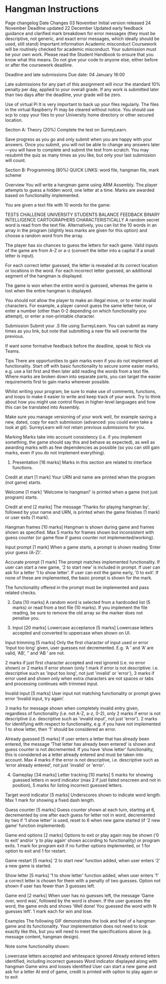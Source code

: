 # Hangman Instructions

Page changelog
Date	Changes
03 November	Initial version released
24 November	Deadline updated
22 December	Updated early feedback guidance and clarified mark breakdown for error messages (they must be descriptive, not generic, and exact error messages, which ideally should be used, still stand)
Important information
Academic misconduct
Coursework will be routinely checked for academic misconduct. Your submission must be your own work. Please read the Student Handbook to ensure that you know what this means. Do not give your code to anyone else, either before or after the coursework deadline.

Deadline and late submissions
Due date: 04 January 16:00

Late submissions for any part of this assignment will incur the standard 10% penalty per day, applied to your overall grade. If any work is submitted later than two days after the deadline, your grade will be zero.

Use of virtual Pi
It is very important to back up your files regularly. The files in the virtual Raspberry Pi may be cleared without notice. You should use scp to copy your files to your University home directory or other secured location.

Section A: Theory (20%)
Complete the test on SurreyLearn.

Save progress as you go and only submit when you are happy with your answers. Once you submit, you will not be able to change any answers later—you will have to complete and submit the test from scratch. You may resubmit the quiz as many times as you like, but only your last submission will count.

Section B: Programming (80%)
QUICK LINKS: word file, hangman file, mark scheme

Overview
You will write a hangman game using ARM Assembly. The player attempts to guess a hidden word, one letter at a time. Marks are awarded based on functionality implemented.

You are given a text file with 10 words for the game:

TESTS
CHALLENGE
UNIVERSITY
STUDENTS
BALANCE
FEEDBACK
BINARY
INTELLIGENCE
CARTOGRAPHERS
CHARACTERISTICALLY
A random secret word is read from the text file. Alternatively, you can list the 10 words in an array in the program (slightly less marks are given for this option) and choose a random word from the array.

The player has six chances to guess the letters for each game. Valid inputs of the game are from A-Z or a-z (convert the letter into a capital if a small letter is input).

For each correct letter guessed, the letter is revealed at its correct location or locations in the word. For each incorrect letter guessed, an additional segment of the hangman is displayed.

The game is won when the entire word is guessed, whereas the game is lost when the entire hangman is displayed.

You should not allow the player to make an illegal move, or to enter invalid characters. For example, a player cannot guess the same letter twice, or enter a number (other than 0-2 depending on which functionality you attempt), or enter a non-printable character.

Submission
Submit your .S file using SurreyLearn. You can submit as many times as you link, but note that submitting a new file will overwrite the previous. 

If want some formative feedback before the deadline, speak to Nick via Teams.

Tips
There are opportunities to gain marks even if you do not implement all functionality. Start off with basic functionality to secure some easier marks, e.g. use a list first and then later add reading the words from a text file. Where marks are broken down into separate parts, you can target the easier requirements first to gain marks wherever possible.

Whilst writing your program, be sure to make use of comments, functions, and loops to make it easier to write and keep track of your work. Try to think about how you might use control flows in higher-level languages and how this can be translated into Assembly.

Make sure you manage versioning of your work well, for example saving a new, dated, copy for each submission (advanced: you could even take a look at git). SurreyLearn will not retain previous submissions for you.

Marking
Marks take into account consistency (i.e. if you implement something, the game should say this and behave as expected), as well as awarding marks with as few dependencies as possible (so you can still gain marks, even if you do not implement everything).

1. Presentation [16 marks]
Marks in this section are related to interface functions.

Credit at start [1 mark]
Your URN and name are printed when the program (not game) starts.

Welcome [1 mark]
‘Welcome to hangman!’ is printed when a game (not just program) starts.

Credit at end [2 marks]
The message ‘Thanks for playing hangman by’, followed by your name and URN, is printed when the game finishes (1 mark) or user exits (1 mark).

Hangman frames [10 marks]
Hangman is shown during game and frames shown as specified. Max 5 marks for frames shown but inconsistent with guess counter (or game flow if guess counter not implemented/working).

Input prompt [1 mark]
When a game starts, a prompt is shown reading ‘Enter your guess (A-Z)’.

Accurate prompt [1 mark]
The prompt matches implemented functionality. If user can start a new game, ‘2 to start new’ is included in prompt. If user can ask for a letter ‘1 to show letter’. If user can exit the game early, ‘0 to exit’. If none of these are implemented, the basic prompt is shown for the mark.

The functionality offered in the prompt must be implemented and pass related checks.

2. Data [10 marks]
A random word is selected from a hardcoded list (5 marks) or read from a text file (10 marks). If you implement the file reading, be sure to remove the old array so the marker does not penalise you.

3. Input [20 marks]
Lowercase acceptance [5 marks]
Lowercase letters accepted and converted to uppercase when shown on UI.

Input trimming [5 marks]
Only the first character of input used or error ‘Input too long’ given, user guesses not decremented. E.g. ‘A  ’ and ‘A’ are valid, ‘AB’, ‘’ and ‘AB  ’ are not.

2 marks if just first character accepted and rest ignored (i.e. no error shown) or 2 marks if error shown (only 1 mark if error is not descriptive: i.e. descriptive such as 'input too long', not just 'invalid' or 'error'), 3 marks if error used and shown only when extra characters are not spaces or tabs and processing continues with trimmed input.

Invalid input [5 marks]
User input not matching functionality or prompt gives error ‘Invalid input, try again’.

3 marks for message shown when completely invalid entry given, regardless of functionality (i.e. not A-Z, a-z, 0-2), only 2 marks if error is not descriptive (i.e. descriptive such as 'invalid input', not just 'error'). 2 marks for identifying with respect to functionality, e.g. if you have not implemented 1 to show letter, then ‘1’ should be considered an error.

Already guessed [5 marks]
If user enters a letter that has already been entered, the message ‘That letter has already been entered’ is shown and guess counter is not decremented. If you have ‘show letter’ functionality, this is considered as a letter already entered and must be taken into account. Max 4 marks if the error is not descriptive, i.e. descriptive such as 'error already entered', not just 'invalid' or 'error'.

4. Gameplay [34 marks]
Letter tracking [10 marks]
5 marks for showing guessed letters in word indicator (max 2 if just listed onscreen and not in position), 5 marks for listing incorrect guessed letters.

Target word indicator [5 marks]
Underscores shown to indicate word length. Max 1 mark for showing a fixed dash length.

Guess counter [5 marks]
Guess counter shown at each turn, starting at 6, decremented by one after each guess for letter not in word, decremented by two if ‘1 show letter’ is used, reset to 6 when new game started (if ‘2 new game’ function implemented).

Game end options [2 marks]
Options to exit or play again may be shown (‘0 to exit’ and/or ‘y to play again’ shown according to functionality) or program exits. 1 mark for program exit if no further options implemented, or 1 for option to exit and 1 for restart.

Game restart [5 marks]
‘2 to start new’ function added, when user enters ‘2’ a new game is started.

Show letter [5 marks]
‘1 to show letter’ function added, when user enters ‘1’ a correct letter is chosen for them with a penalty of two guesses. Option not shown if user has fewer than 3 guesses left.

Game end [2 marks]
When user has no guesses left, the message ‘Game over, word was’, followed by the word is shown. If the user guesses the word, the game ends and shows ‘Well done! You guessed the word with N guesses left’. 1 mark each for win and lose.

Examples
The following GIF demonstrates the look and feel of a hangman game and its functionality. Your implementation does not need to look exactly like this, but you will need to meet the specifications above (e.g. message content, hangman design).



Note some functionality shown:

Lowercase letters accepted and whitespace ignored
Already entered letters identified, including incorrect guesses
Word indicator displayed along with hangman
Game wins and losses identified
User can start a new game and ask for a letter
At end of game, credit is printed with option to play again or to exit
